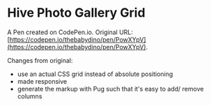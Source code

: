 # Hive Photo Gallery Grid

A Pen created on CodePen.io. Original URL: [https://codepen.io/thebabydino/pen/PowXYpV](https://codepen.io/thebabydino/pen/PowXYpV).

Changes from original:

* use an actual CSS grid instead of absolute positioning
* made responsive
* generate the markup with Pug such that it's easy to add/ remove columns
